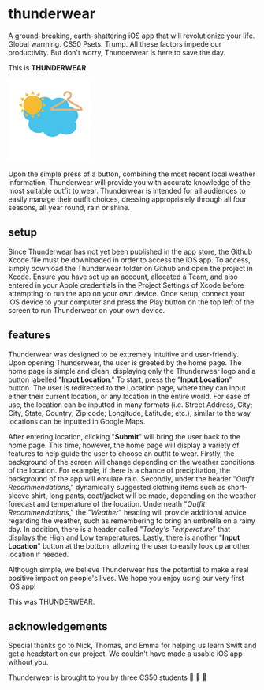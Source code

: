 # thunderwear

A ground-breaking, earth-shattering iOS app that will revolutionize your life.
Global warming. CS50 Psets. Trump. All these factors impede our productivity. But don't worry, Thunderwear is here to save the day.

This is **THUNDERWEAR**.

![Image of Thunderwear Logo](https://github.com/azhou4/thunderwear/blob/master/Icon-App-83.5x83.5%402x.png)

Upon the simple press of a button, combining the most recent local weather information, Thunderwear will provide you with accurate knowledge of the most suitable outfit to wear. Thunderwear is intended for all audiences to easily manage their outfit choices, dressing appropriately through all four seasons, all year round, rain or shine.

## setup

Since Thunderwear has not yet been published in the app store, the Github Xcode file must be downloaded in order to access the iOS app. To access, simply download the Thunderwear folder on Github and open the project in Xcode. Ensure you have set up an account, allocated a Team, and also entered in your Apple credentials in the Project Settings of Xcode before attempting to run the app on your own device. Once setup, connect your iOS device to your computer and press the Play button on the top left of the screen to run Thunderwear on your own device.

## features

Thunderwear was designed to be extremely intuitive and user-friendly. Upon opening Thunderwear, the user is greeted by the home page. The home page is simple and clean, displaying only the Thunderwear logo and a button labelled "**Input Location**." To start, press the "**Input Location**" button. The user is redirected to the Location page, where they can input either their current location, or any location in the entire world. For ease of use, the location can be inputted in many formats (i.e. Street Address, City; City, State, Country; Zip code; Longitude, Latitude; etc.), similar to the way locations can be inputted in Google Maps.

After entering location, clicking "**Submit**" will bring the user back to the home page. This time, however, the home page will display a variety of features to help guide the user to choose an outfit to wear. Firstly, the background of the screen will change depending on the weather conditions of the location. For example, if there is a chance of precipitation, the background of the app will emulate rain. Secondly, under the header "*Outfit Recommendations*," dynamically suggested clothing items such as short-sleeve shirt, long pants, coat/jacket will be made, depending on the weather forecast and temperature of the location. Underneath "*Outfit Recommendations*," the "*Weather*" heading will provide additional advice regarding the weather, such as remembering to bring an umbrella on a rainy day. In addition, there is a header called "*Today's Temperature*" that displays the High and Low temperatures. Lastly, there is another "**Input Location**" button at the bottom, allowing the user to easily look up another location if needed.

Although simple, we believe Thunderwear has the potential to make a real positive impact on people's lives. We hope you enjoy using our very first iOS app!


This was THUNDERWEAR.


## acknowledgements

Special thanks go to Nick, Thomas, and Emma for helping us learn Swift and get a headstart on our project. We couldn't have made a usable iOS app without you.

Thunderwear is brought to you by three CS50 students :girl: :boy: :girl:

